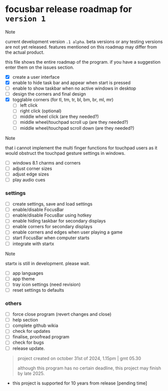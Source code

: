 # **focusbar release roadmap for ```version 1```**
> [!note]
> current development version ```.1 alpha```.
> beta versions or any testing versions are not yet released. features mentioned on this roadmap may differ from the actual product.

this file shows the entire roadmap of the program. if you have a suggestion enter them on the issues section. 

- [x] create a user interface
- [x] enable to hide task bar and appear when start is pressed
- [ ] enable to show taskbar when no active windows in desktop
- [ ] design the corners and final design
- [x] togglable corners (for tl, tm, tr, bl, bm, br, ml, mr)
  - [ ] left click 
  - [ ] right click (optional)
  - [ ] middle wheel click (are they needed?)
  - [ ] middle wheel/touchpad scroll up (are they needed?)
  - [ ] middle wheel/touchpad scroll down (are they needed?)
> [!note]
>  that i cannot implement the multi finger functions for touchpad users as it would obstruct the touchpad gesture settings in windows.
  - [ ] windows 8.1 charms and corners
  - [ ] adjust corner sizes
  - [ ] adjust edge sizes
  - [ ] play audio cues
### settings
- [ ] create settings, save and load settings
- [ ] enable/disable FocusBar
- [ ] enable/disable FocusBar using hotkey
- [ ] enable hiding taskbar for secondary displays
- [ ] enable corners for secondary displays
- [ ] enable corners and edges when user playing a game
- [ ] start FocusBar when computer starts
- [ ] integrate with startx
> [!note]
> startx is still in development. please wait.
- [ ] app languages
- [ ] app theme
- [ ] tray icon settings (need revision)
- [ ] reset settings to defaults
### others
- [ ] force close program (revert changes and close)
- [ ] help section
- [ ] complete github wikia
- [ ] check for updates
- [ ] finalise, proofread program
- [ ] check for bugs
- [ ] release update.

> project created on october 31st of 2024, 1.15pm | gmt 05.30
> 
> although this program has no certain deadline, this project may finish by late 2025.


- this project is supported for 10 years from release [pending time]

